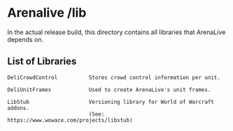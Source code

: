 # Arenalive /lib
In the actual release build, this directory contains all libraries that ArenaLive depends on.

## List of Libraries
```
DeliCrowdControl          Stores crowd control information per unit.

DeliUnitFrames            Used to create ArenaLive's unit frames.

LibStub                   Versioning library for World of Warcraft addons.
                          (See: https://www.wowace.com/projects/libstub)
```
